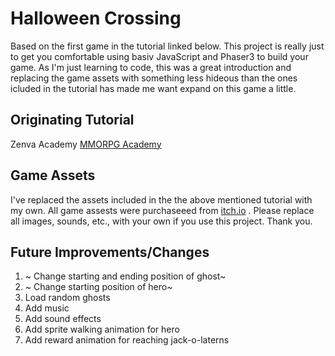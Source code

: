 # Halloween Crossing

Based on the first game in the tutorial linked below. 
This project is really just to get you comfortable using basiv JavaScript and Phaser3 to build your game.
As I'm just learning to code, this was a great introduction and replacing the game assets with something
less hideous than the ones icluded in the tutorial has made me want expand on this game a little.

## Originating Tutorial

Zenva Academy [MMORPG Academy](https://academy.zenva.com/product/mmorpg-academy/)

## Game Assets

I've replaced the assets included in the the above mentioned tutorial with my own.
All game assests were purchaseeed from [itch.io](https://itch.io) .
Please replace all images, sounds, etc., with your own if you use this project. Thank you.

## Future Improvements/Changes
1. ~ Change starting and ending position of ghost~
2. ~ Change starting position of hero~
3. Load random ghosts
4. Add music
5. Add sound effects
6. Add sprite walking animation for hero
7. Add reward animation for reaching jack-o-laterns